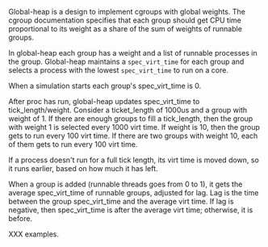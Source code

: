 Global-heap is a design to implement cgroups with global weights.  The
cgroup documentation specifies that each group should get CPU time
proportional to its weight as a share of the sum of weights of
runnable groups.

In global-heap each group has a weight and a list of runnable
processes in the group.  Global-heap maintains a `spec_virt_time` for
each group and selects a process with the lowest `spec_virt_time` to
run on a core.

When a simulation starts each group's spec_virt_time is 0.

After proc has run, global-heap updates spec_virt_time to
tick_length/weight. Consider a ticket_length of 1000us and a group
with weight of 1. If there are enough groups to fill a tick_length,
then the group with weight 1 is selected every 1000 virt time. If
weight is 10, then the group gets to run every 100 virt time.  If
there are two groups with weight 10, each of them gets to run every
100 virt time.

If a process doesn't run for a full tick length, its virt time is
moved down, so it runs earlier, based on how much it has left.

When a group is added (runnable threads goes from 0 to 1), it gets the
average spec_virt_time of runnable groups, adjusted for lag.  Lag is
the time between the group spec_virt_time and the average virt
time. If lag is negative, then spec_virt_time is after the average
virt time; otherwise, it is before.

XXX examples.





